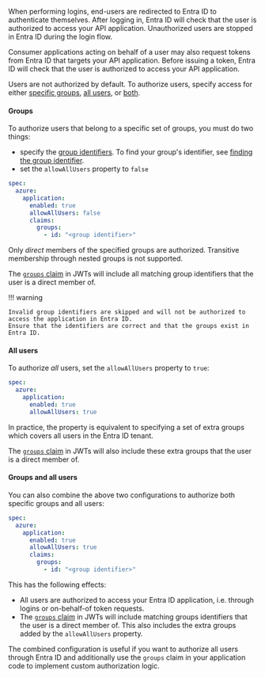 When performing logins, end-users are redirected to Entra ID to authenticate themselves.
After logging in, Entra ID will check that the user is authorized to access your API application.
Unauthorized users are stopped in Entra ID during the login flow.

Consumer applications acting on behalf of a user may also request tokens from Entra ID that targets your API application.
Before issuing a token, Entra ID will check that the user is authorized to access your API application.

Users are not authorized by default.
To authorize users, specify access for either [specific groups](#groups), [all users](#all-users), or [both](#groups-and-all-users).

#### Groups

To authorize users that belong to a specific set of groups, you must do two things:

- specify the [group identifiers](../explanations/README.md#group-identifier). To find your group's identifier, see [finding the group identifier](../explanations/README.md#finding-the-group-identifier).
- set the `allowAllUsers` property to `false`

```yaml hl_lines="5-8" title="app.yaml"
spec:
  azure:
    application:
      enabled: true
      allowAllUsers: false
      claims:
        groups:
          - id: "<group identifier>"
```

Only _direct_ members of the specified groups are authorized.
Transitive membership through nested groups is not supported.

The [`groups` claim](../reference/README.md?h=groups#claims) in JWTs will include all matching group identifiers that the user is a direct member of.

!!! warning

    Invalid group identifiers are skipped and will not be authorized to access the application in Entra ID.
    Ensure that the identifiers are correct and that the groups exist in Entra ID.

#### All users

To authorize _all_ users, set the `allowAllUsers` property to `true`:

```yaml hl_lines="5" title="app.yaml"
spec:
  azure:
    application:
      enabled: true
      allowAllUsers: true
```

In practice, the property is equivalent to specifying a set of extra groups which covers all users in the Entra ID tenant.

The [`groups` claim](../reference/README.md?h=groups#claims) in JWTs will also include these extra groups that the user is a direct member of.

#### Groups and all users

You can also combine the above two configurations to authorize both specific groups and all users:

```yaml hl_lines="5-8" title="app.yaml"
spec:
  azure:
    application:
      enabled: true
      allowAllUsers: true
      claims:
        groups:
          - id: "<group identifier>"
```

This has the following effects:

- All users are authorized to access your Entra ID application, i.e. through logins or on-behalf-of token requests.
- The [`groups` claim](../reference/README.md?h=groups#claims) in JWTs will include matching groups identifiers that the user is a direct member of.
This also includes the extra groups added by the `allowAllUsers` property.

The combined configuration is useful if you want to authorize all users through Entra ID and
additionally use the `groups` claim in your application code to implement custom authorization logic.
